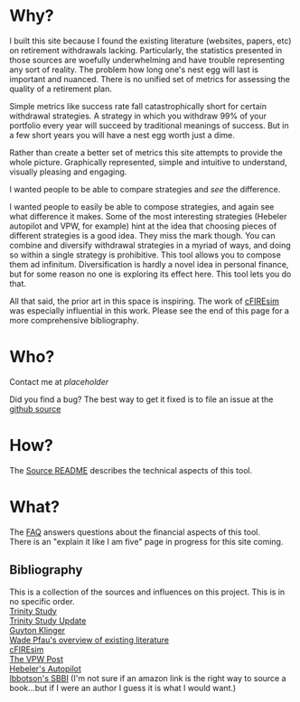 # Why?

I built this site because I found the existing literature (websites, papers, etc) on retirement withdrawals lacking.
Particularly, the statistics presented in those sources are woefully underwhelming and have trouble representing any sort of reality.
The problem how long one's nest egg will last is important and nuanced.
There is no unified set of metrics for assessing the quality of a retirement plan.

Simple metrics like success rate fall catastrophically short for certain withdrawal strategies.
A strategy in which you withdraw 99% of your portfolio every year will succeed by traditional meanings of success.
But in a few short years you will have a nest egg worth just a dime.

Rather than create a better set of metrics this site attempts to provide the whole picture.
Graphically represented, simple and intuitive to understand, visually pleasing and engaging.

I wanted people to be able to compare strategies and *see* the difference.

I wanted people to easily be able to compose strategies, and again see what difference it makes.
Some of the most interesting strategies (Hebeler autopilot and VPW, for example) hint at the idea that choosing pieces of different strategies is a good idea.
They miss the mark though.
You can combine and diversify withdrawal strategies in a myriad of ways, and doing so within a single strategy is prohibitive.
This tool allows you to compose them ad infinitum.
Diversification is hardly a novel idea in personal finance, but for some reason no one is exploring its effect here.
This tool lets you do that.

All that said, the prior art in this space is inspiring. The work of [cFIREsim](www.cFIREsim.com) was especially influential in this work.
Please see the end of this page for a more comprehensive bibliography.

# Who?

Contact me at *placeholder*  

Did you find a bug? The best way to get it fixed is to file an issue at the [github source](https://github.com/gasserma/dwr/issues)

# How? 

The [Source README](https://github.com/gasserma/dwr/blob/master/README.md) describes the technical aspects of this tool.

# What?

The [FAQ](/faq) answers questions about the financial aspects of this tool.  
There is an "explain it like I am five" page in progress for this site coming.

## Bibliography

This is a collection of the sources and influences on this project.
This is in no specific order.  
[Trinity Study](http://afcpe.org/assets/pdf/vol1014.pdf)  
[Trinity Study Update](https://www.onefpa.org/journal/Pages/Portfolio%20Success%20Rates%20Where%20to%20Draw%20the%20Line.aspx)  
[Guyton Klinger](http://cornerstonewealthadvisors.com/wp-content/uploads/2014/09/08-06_WebsiteArticle.pdf)  
[Wade Pfau's overview of existing literature](https://papers.ssrn.com/sol3/papers.cfm?abstract_id=2579123)  
[cFIREsim](http://cfiresim.com/)  
[The VPW Post](https://www.bogleheads.org/forum/viewtopic.php?t=120430)  
[Hebeler's Autopilot](http://www.marketwatch.com/story/put-retirement-savings-withdrawals-on-autopilot-2013-07-24)  
[Ibbotson's SBBI](https://www.amazon.com/Stocks-Bonds-Bills-Inflation-Yearbook/dp/1119316405/ref=sr_1_2?ie=UTF8&qid=1492317970&sr=8-2&keywords=ibbotsons+sbbi)
(I'm not sure if an amazon link is the right way to source a book...but if I were an author I guess it is what I would want.)






